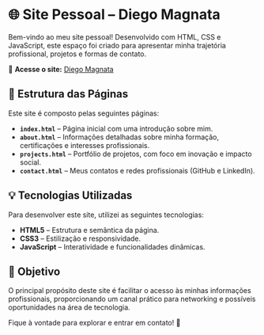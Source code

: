 # 🌐 Site Pessoal – Diego Magnata  

Bem-vindo ao meu site pessoal! Desenvolvido com HTML, CSS e JavaScript, este espaço foi criado para apresentar minha trajetória profissional, projetos e formas de contato.  

🔗 **Acesse o site:** [Diego Magnata](https://dimag-cc.github.io/portfolio-Diego/)  

## 📁 Estrutura das Páginas  

Este site é composto pelas seguintes páginas:  

- **`index.html`** – Página inicial com uma introdução sobre mim.  
- **`about.html`** – Informações detalhadas sobre minha formação, certificações e interesses profissionais.  
- **`projects.html`** – Portfólio de projetos, com foco em inovação e impacto social.  
- **`contact.html`** – Meus contatos e redes profissionais (GitHub e LinkedIn).  

## 💡 Tecnologias Utilizadas  

Para desenvolver este site, utilizei as seguintes tecnologias:  

- **HTML5** – Estrutura e semântica da página.  
- **CSS3** – Estilização e responsividade.  
- **JavaScript** – Interatividade e funcionalidades dinâmicas.  

## 🎯 Objetivo  

O principal propósito deste site é facilitar o acesso às minhas informações profissionais, proporcionando um canal prático para networking e possíveis oportunidades na área de tecnologia.  

Fique à vontade para explorar e entrar em contato! 🚀    
